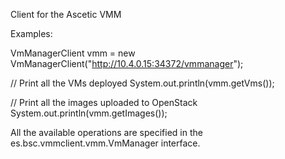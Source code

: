 Client for the Ascetic VMM

Examples:

VmManagerClient vmm = new VmManagerClient("http://10.4.0.15:34372/vmmanager");

// Print all the VMs deployed
System.out.println(vmm.getVms());

// Print all the images uploaded to OpenStack
System.out.println(vmm.getImages());

All the available operations are specified in the es.bsc.vmmclient.vmm.VmManager interface.


